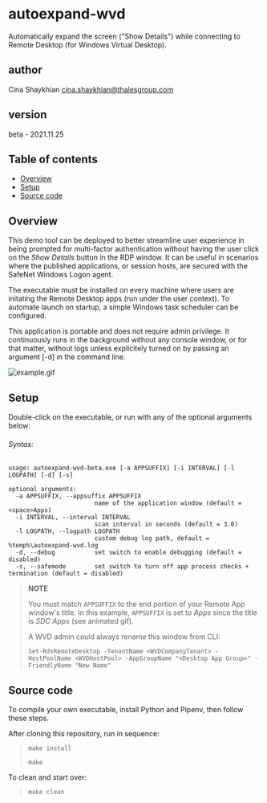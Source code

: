 # autoexpand-wvd
 Automatically expand the screen ("Show Details") while connecting to Remote Desktop (for Windows Virtual Desktop).

## author
 Cina Shaykhian <cina.shaykhian@thalesgroup.com>

## version
 beta - 2021.11.25

## Table of contents
* [Overview](#overview)
* [Setup](#setup)
* [Source code](#source-code)

## Overview
This demo tool can be deployed to better streamline user experience in being prompted for multi-factor authentication without having the user click on the *Show Details* button in the RDP window. It can be useful in scenarios where the published applications, or session hosts, are secured with the SafeNet Windows Logon agent.

The executable must be installed on every machine where users are initating the Remote Desktop apps (run under the user context). To automate launch on startup, a simple Windows task scheduler can be configured.

This application is portable and does not require admin privilege. It continuously runs in the background without any console window, or for that matter, without logs unless explicitely turned on by passing an argument [-d] in the command line.

![example.gif](https://github.com/thalesdemo/autoexpand-wvd/blob/main/example.gif)

## Setup

Double-click on the executable, or run with any of the optional arguments below:

###### Syntax:

```
usage: autoexpand-wvd-beta.exe [-a APPSUFFIX] [-i INTERVAL] [-l LOGPATH] [-d] [-s]

optional arguments:
  -a APPSUFFIX, --appsuffix APPSUFFIX
                        name of the application window (default = <space>Apps)
  -i INTERVAL, --interval INTERVAL
                        scan interval in seconds (default = 3.0)
  -l LOGPATH, --logpath LOGPATH
                        custom debug log path, default = %temp%\autoexpand-wvd.log
  -d, --debug           set switch to enable debugging (default = disabled)
  -s, --safemode        set switch to turn off app process checks + termination (default = disabled)
```


>__NOTE__
>
>You must match `APPSUFFIX` to the end portion of your Remote App window's title. In this example, `APPSUFFIX` is set to *<space>Apps* since the title is *SDC Apps* (see animated gif).
>
>A WVD admin could always rename this window from CLI:
>
>``Set-RdsRemoteDesktop -TenantName <WVDCompanyTenant> -HostPoolName <WVDHostPool> -AppGroupName "<Desktop App Group>" -FriendlyName "New Name"``
  

## Source code
To compile your own executable, install Python and Pipenv, then follow these steps.

After cloning this repository, run in sequence:
> `make install`
>
> `make`

To clean and start over:
> `make clean`
